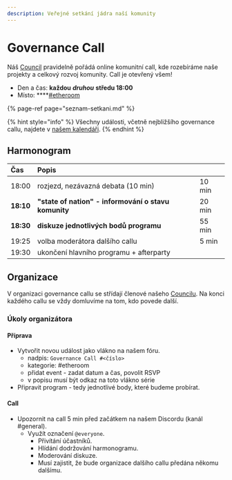 ```yaml
---
description: Veřejné setkání jádra naší komunity
---
```


# Governance Call

Náš [Council](../council.md) pravidelně pořádá online komunitní call, kde rozebíráme naše projekty a celkový rozvoj komunity. Call je otevřený všem!

* Den a čas: **každou** _**druhou**_ **středu 18:00**
* Místo: ****[\#etheroom](../projekty/etheroom/)

{% page-ref page="seznam-setkani.md" %}

{% hint style="info" %}
Všechny události, včetně nejbližšího governance callu, najdete v [našem kalendáři](https://forum.gwei.cz/calendar).
{% endhint %}

## Harmonogram

| Čas | Popis |  |
| :--- | :--- | :--- |
| 18:00 | rozjezd, nezávazná debata \(10 min\) | 10 min |
| **18:10** | **"state of nation" - informování o stavu komunity** | 20 min |
| **18:30** | **diskuze jednotlivých bodů programu** | 55 min |
| 19:25 | volba moderátora dalšího callu | 5 min |
| 19:30 | ukončení hlavního programu + afterparty |  |

## Organizace

V organizaci governance callu se střídají členové našeho [Councilu](../council.md). Na konci každého callu se vždy domluvíme na tom, kdo povede další.

### Úkoly organizátora

#### **Příprava**

* Vytvořit novou událost jako vlákno na našem fóru.
  * nadpis: `Governance Call #<číslo>`
  * kategorie: \#etheroom
  * přidat event - zadat datum a čas, povolit RSVP
  * v popisu musí být odkaz na toto vlákno série
* Připravit program - tedy jednotlivé body, které budeme probírat.

#### **Call**

* Upozornit na call 5 min před začátkem na našem Discordu \(kanál \#general\).
  * Využít označení `@everyone`.
    * Přivítání účastníků.
    * Hlídání dodržování harmonogramu.
    * Moderování diskuze.
    * Musí zajistit, že bude organizace dalšího callu předána někomu dalšímu.



